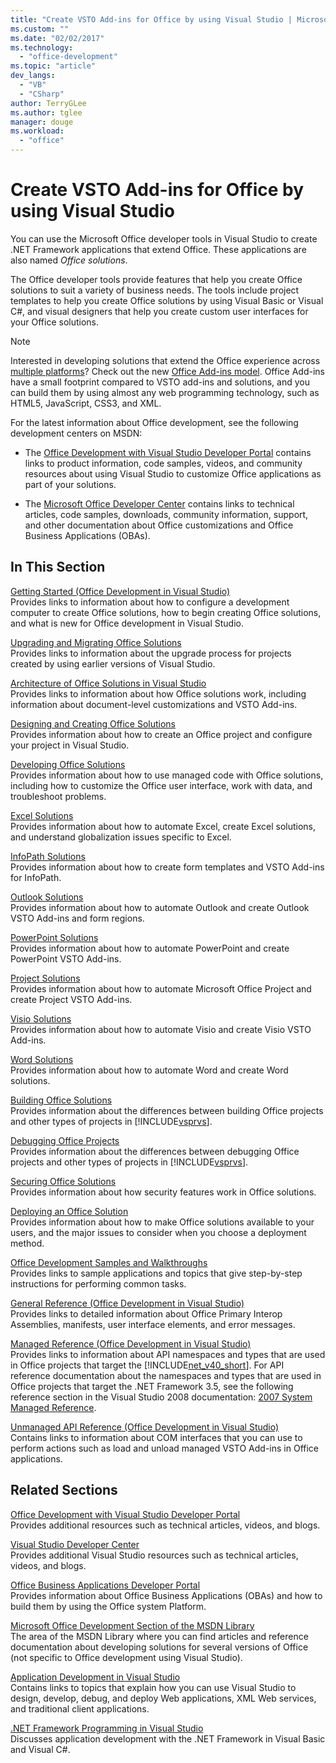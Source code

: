 ```yaml
---
title: "Create VSTO Add-ins for Office by using Visual Studio | Microsoft Docs"
ms.custom: ""
ms.date: "02/02/2017"
ms.technology: 
  - "office-development"
ms.topic: "article"
dev_langs: 
  - "VB"
  - "CSharp"
author: TerryGLee
ms.author: tglee
manager: douge
ms.workload: 
  - "office"
---
```

# Create VSTO Add-ins for Office by using Visual Studio
  You can use the Microsoft Office developer tools in Visual Studio to create .NET Framework applications that extend Office. These applications are also named *Office solutions*.  
  
 The Office developer tools provide features that help you create Office solutions to suit a variety of business needs. The tools include project templates to help you create Office solutions by using Visual Basic or Visual C#, and visual designers that help you create custom user interfaces for your Office solutions.  
  
> [!NOTE]  
>  Interested in developing solutions that extend the Office experience across [multiple platforms](https://dev.office.com/add-in-availability)? Check out the new [Office Add-ins model](https://dev.office.com/docs/add-ins/overview/office-add-ins). Office Add-ins have a small footprint compared to VSTO add-ins and solutions, and you can build them by using almost any web programming technology, such as HTML5, JavaScript, CSS3, and XML.  
  
 For the latest information about Office development, see the following development centers on MSDN:  
  
-   The [Office Development with Visual Studio Developer Portal](http://go.microsoft.com/fwlink/?LinkId=123844) contains links to product information, code samples, videos, and community resources about using Visual Studio to customize Office applications as part of your solutions.  
  
-   The [Microsoft Office Developer Center](http://go.microsoft.com/fwlink/?LinkId=83467) contains links to technical articles, code samples, downloads, community information, support, and other documentation about Office customizations and Office Business Applications (OBAs).  
  
## In This Section  
 [Getting Started &#40;Office Development in Visual Studio&#41;](../vsto/getting-started-office-development-in-visual-studio.md)  
 Provides links to information about how to configure a development computer to create Office solutions, how to begin creating Office solutions, and what is new for Office development in Visual Studio.  
  
 [Upgrading and Migrating Office Solutions](../vsto/upgrading-and-migrating-office-solutions.md)  
 Provides links to information about the upgrade process for projects created by using earlier versions of Visual Studio.  
  
 [Architecture of Office Solutions in Visual Studio](../vsto/architecture-of-office-solutions-in-visual-studio.md)  
 Provides links to information about how Office solutions work, including information about document-level customizations and VSTO Add-ins.  
  
 [Designing and Creating Office Solutions](../vsto/designing-and-creating-office-solutions.md)  
 Provides information about how to create an Office project and configure your project in Visual Studio.  
  
 [Developing Office Solutions](../vsto/developing-office-solutions.md)  
 Provides information about how to use managed code with Office solutions, including how to customize the Office user interface, work with data, and troubleshoot problems.  
  
 [Excel Solutions](../vsto/excel-solutions.md)  
 Provides information about how to automate Excel, create Excel solutions, and understand globalization issues specific to Excel.  
  
 [InfoPath Solutions](../vsto/infopath-solutions.md)  
 Provides information about how to create form templates and VSTO Add-ins for InfoPath.  
  
 [Outlook Solutions](../vsto/outlook-solutions.md)  
 Provides information about how to automate Outlook and create Outlook VSTO Add-ins and form regions.  
  
 [PowerPoint Solutions](../vsto/powerpoint-solutions.md)  
 Provides information about how to automate PowerPoint and create PowerPoint VSTO Add-ins.  
  
 [Project Solutions](../vsto/project-solutions.md)  
 Provides information about how to automate Microsoft Office Project and create Project VSTO Add-ins.  
  
 [Visio Solutions](../vsto/visio-solutions.md)  
 Provides information about how to automate Visio and create Visio VSTO Add-ins.  
  
 [Word Solutions](../vsto/word-solutions.md)  
 Provides information about how to automate Word and create Word solutions.  
  
 [Building Office Solutions](../vsto/building-office-solutions.md)  
 Provides information about the differences between building Office projects and other types of projects in [!INCLUDE[vsprvs](../sharepoint/includes/vsprvs-md.md)].  
  
 [Debugging Office Projects](../vsto/debugging-office-projects.md)  
 Provides information about the differences between debugging Office projects and other types of projects in [!INCLUDE[vsprvs](../sharepoint/includes/vsprvs-md.md)].  
  
 [Securing Office Solutions](../vsto/securing-office-solutions.md)  
 Provides information about how security features work in Office solutions.  
  
 [Deploying an Office Solution](../vsto/deploying-an-office-solution.md)  
 Provides information about how to make Office solutions available to your users, and the major issues to consider when you choose a deployment method.  
  
 [Office Development Samples and Walkthroughs](../vsto/office-development-samples-and-walkthroughs.md)  
 Provides links to sample applications and topics that give step-by-step instructions for performing common tasks.  
  
 [General Reference &#40;Office Development in Visual Studio&#41;](../vsto/general-reference-office-development-in-visual-studio.md)  
 Provides links to detailed information about Office Primary Interop Assemblies, manifests, user interface elements, and error messages.  
  
 [Managed Reference &#40;Office Development in Visual Studio&#41;](../vsto/managed-reference-office-development-in-visual-studio.md)  
 Provides links to information about API namespaces and types that are used in Office projects that target the [!INCLUDE[net_v40_short](../sharepoint/includes/net-v40-short-md.md)]. For API reference documentation about the namespaces and types that are used in Office projects that target the .NET Framework 3.5, see the following reference section in the Visual Studio 2008 documentation: [2007 System Managed Reference](http://go.microsoft.com/fwlink/?LinkId=160658).  
  
 [Unmanaged API Reference &#40;Office Development in Visual Studio&#41;](../vsto/unmanaged-api-reference-office-development-in-visual-studio.md)  
 Contains links to information about COM interfaces that you can use to perform actions such as load and unload managed VSTO Add-ins in Office applications.  
  
## Related Sections  
 [Office Development with Visual Studio Developer Portal](http://go.microsoft.com/fwlink/?LinkId=123844)  
 Provides additional resources such as technical articles, videos, and blogs.  
  
 [Visual Studio Developer Center](http://go.microsoft.com/fwlink/?LinkID=99124)  
 Provides additional Visual Studio resources such as technical articles, videos, and blogs.  
  
 [Office Business Applications Developer Portal](http://go.microsoft.com/fwlink/?LinkId=99125)  
 Provides information about Office Business Applications (OBAs) and how to build them by using the Office system Platform.  
  
 [Microsoft Office Development Section of the MSDN Library](http://go.microsoft.com/fwlink/?LinkId=149870)  
 The area of the MSDN Library where you can find articles and reference documentation about developing solutions for several versions of Office (not specific to Office development using Visual Studio).  
  
 [Application Development in Visual Studio](http://msdn.microsoft.com/en-us/97490c1b-a247-41fb-8f2c-bc4c201eff68)  
 Contains links to topics that explain how you can use Visual Studio to design, develop, debug, and deploy Web applications, XML Web services, and traditional client applications.  
  
 [.NET Framework Programming in Visual Studio](http://msdn.microsoft.com/en-us/f3f63195-82c6-48e8-a4a0-612810e7d093)  
 Discusses application development with the .NET Framework in Visual Basic and Visual C#.  
  
  